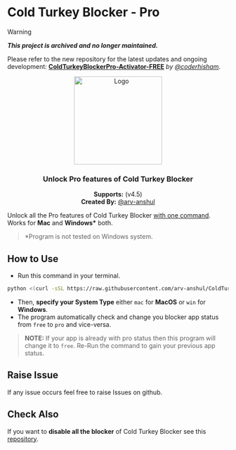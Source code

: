 # Cold Turkey Blocker - Pro

> [!WARNING]
>
> _**This project is archived and no longer maintained.**_
>
> Please refer to the new repository for the latest updates and ongoing development:
> **[ColdTurkeyBlockerPro-Activator-FREE](https://github.com/coderhisham/ColdTurkeyBlockerPro-Activator-FREE)** _by
> [@coderhisham](https://github.com/coderhisham)_.

<p align="center">
  <img src="https://i.pinimg.com/originals/7f/df/fe/7fdffe1da47ebc87eef090c3a62ecf87.jpg" alt="Logo" width="200" />
</p>

<center>
    <h3 align="center">Unlock Pro features of Cold Turkey Blocker</h4>
    <p align="center">
        <strong>Supports:</strong> (v4.5)<br>
        <strong>Created By:</strong> <a href="https://github.com/arv-anshul"> @arv-anshul</a><br>
    </p>
</center>

Unlock all the Pro features of Cold Turkey Blocker [with one command](#how-to-use). Works for **Mac** and **Windows\*** both.

> \*Program is not tested on Windows system.

## How to Use

- Run this command in your terminal.

```sh
python <(curl -sSL https://raw.githubusercontent.com/arv-anshul/ColdTurkeyBlocker-Pro/main/main.py)
```

- Then, **specify your System Type** either `mac` for **MacOS** or `win` for **Windows**.
- The program automatically check and change you blocker app status from `free` to `pro` and vice-versa.

> **NOTE:** If your app is already with pro status then this program will change it to `free`. Re-Run the command to gain your previous app status.

## Raise Issue

If any issue occurs feel free to raise Issues on github.

## Check Also

If you want to **disable all the blocker** of Cold Turkey Blocker see this [repository](https://github.com/arv-anshul/ColdTurkeyBlocker-Disable).
